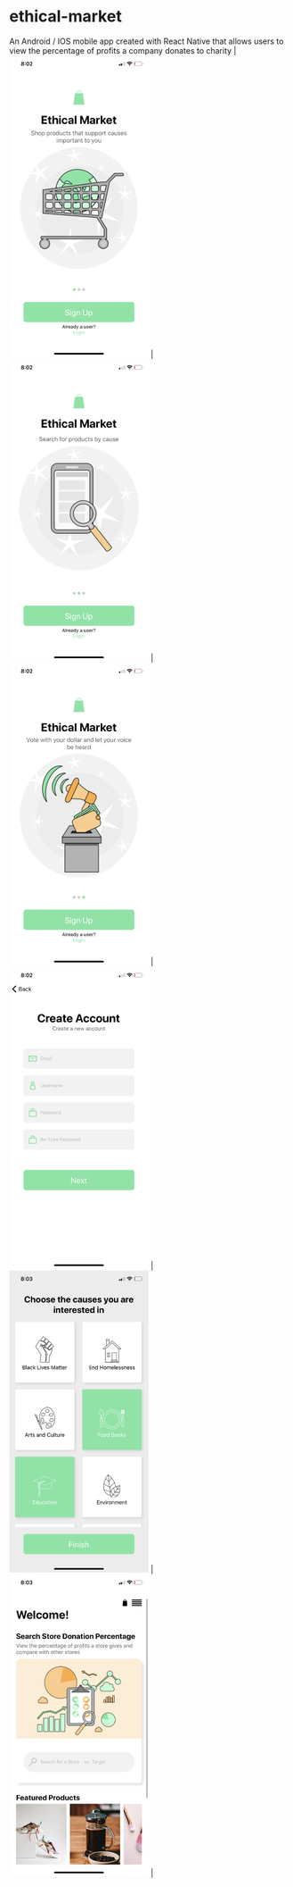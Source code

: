 # ethical-market 
An Android / IOS mobile app created with React Native that allows users to view the percentage of profits a company donates to charity
| <img src="https://github.com/dariamartin/ethical-market/blob/master/appPictures/IMG-1167.PNG" width="250"> |<img src="https://github.com/dariamartin/ethical-market/blob/master/appPictures/IMG-1168.PNG" width="250"> |<img src="https://github.com/dariamartin/ethical-market/blob/master/appPictures/IMG-1169.PNG" width="250"> |<img src="https://github.com/dariamartin/ethical-market/blob/master/appPictures/IMG-1170.PNG" width="250"> |<img src="https://github.com/dariamartin/ethical-market/blob/master/appPictures/IMG-1171.PNG" width="250"> |<img src="https://github.com/dariamartin/ethical-market/blob/master/appPictures/IMG-1172.PNG" width="250"> |

